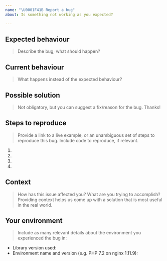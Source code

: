 ```yaml
---
name: "\U0001F41B Report a bug"
about: Is something not working as you expected?

---
```


## Expected behaviour
> Describe the bug; what should happen?

## Current behaviour
> What happens instead of the expected behaviour?

## Possible solution
> Not obligatory, but you can suggest a fix/reason for the bug. Thanks!

## Steps to reproduce
> Provide a link to a live example, or an unambiguous set of steps to reproduce this bug. Include code to reproduce, if relevant.
1.
2.
3.
4.

## Context
> How has this issue affected you? What are you trying to accomplish? Providing context helps us come up with a solution that is most useful in the real world.

## Your environment
> Include as many relevant details about the environment you experienced the bug in:

* Library version used:
* Environment name and version (e.g. PHP 7.2 on nginx 1.11.9):
